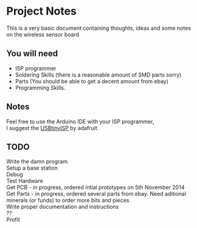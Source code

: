 Project Notes
=========

This is a very basic document containing thoughts, ideas and some notes on the wireless sensor board  
   
 You will need 
 ----
 - ISP programmer
 - Soldering Skills (there is a reasonable amount of SMD parts sorry)
 - Parts (You should be able to get a decent amount from ebay)
 - Programming Skills. 
 
 Notes
 -----
 Feel free to use the Arduino IDE with your ISP programmer,   
 I suggest the [USBtinyISP](https://learn.adafruit.com/usbtinyisp) by adafruit
 
 TODO
 ----
 Write the damn program.  
 Setup a base station  
 Debug  
 Test Hardware  
 Get PCB  - in progress, ordered intial prototypes on 5th November 2014  
 Get Parts - in progress, ordered several parts from ebay. Need aditional minerals (or funds) to order more bits and pieces  
 Write proper documentation and instructions  
 ??  
 Profit  
